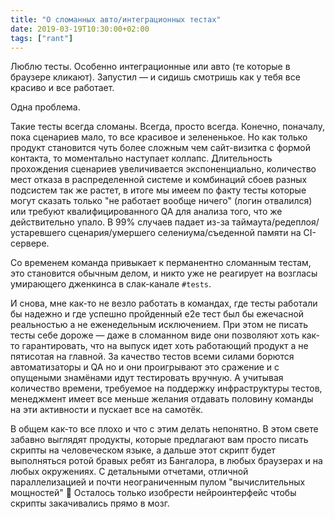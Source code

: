 ```yaml
---
title: "О сломанных авто/интеграционных тестах"
date: 2019-03-19T10:30:00+02:00
tags: ["rant"]
---
```


Люблю тесты. Особенно интеграционные или авто (те которые в браузере кликают). Запустил — и сидишь смотришь как у тебя все красиво и все работает.

Одна проблема.

Такие тесты всегда сломаны. Всегда, просто всегда. Конечно, поначалу, пока сценариев мало, то все красивое и зелененькое. Но как только продукт становится чуть более сложным чем сайт-визитка с формой контакта, то моментально наступает коллапс. Длительность прохождения сценариев увеличивается экспоненциально, количество мест отказа в распределенной системе и комбинаций сбоев разных подсистем так же растет, в итоге мы имеем по факту тесты которые могут сказать только "не работает вообще ничего" (логин отвалился) или требуют квалифицированного QA для анализа того, что же действительно упало. В 99% случаев падает из-за таймаута/редеплоя/устаревшего сценария/умершего селениума/съеденной памяти на CI-сервере.

Со временем команда привыкает к перманентно сломанным тестам, это становится обычным делом, и никто уже не реагирует на возгласы умирающего дженкинса в слак-канале `#tests`. 

И снова, мне как-то не везло работать в командах, где тесты работали бы надежно и где успешно пройденный e2e тест был бы ежечасной реальностью а не еженедельным исключением. При этом не писать тесты себе дороже — даже в сломанном виде они позволяют хоть как-то гарантировать, что на выпуск идет хоть работающий продукт а не пятисотая на главной. За качество тестов всеми силами борются автоматизаторы и QA но и они проигрывают это сражение и с опущеными знамёнами идут тестировать вручную. А учитывая количество времени, требуемое на поддержку инфраструктуры тестов, менеджмент имеет все меньше желания отдавать половину команды на эти активности и пускает все на самотёк.

В общем как-то все плохо и что с этим делать непонятно. В этом свете забавно выглядят продукты, которые предлагают вам просто писать скрипты на человеческом языке, а дальше этот скрипт будет выполняться ротой бравых ребят из Бангалора, в любых браузерах и на любых окружениях. С детальными отчетами, отличной параллелизацией и почти неограниченным пулом "вычислительных мощностей" 🙂 Осталось только изобрести нейроинтерфейс чтобы скрипты закачивались прямо в мозг.